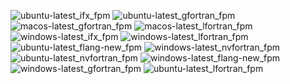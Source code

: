  ![ubuntu-latest_ifx_fpm](https://img.shields.io/badge/ubuntu--latest_ifx_fpm-failing-red) ![ubuntu-latest_gfortran_fpm](https://img.shields.io/badge/ubuntu--latest_gfortran_fpm-passing-brightgreen) ![macos-latest_gfortran_fpm](https://img.shields.io/badge/macos--latest_gfortran_fpm-passing-brightgreen) ![macos-latest_lfortran_fpm](https://img.shields.io/badge/macos--latest_lfortran_fpm-failing-red) ![windows-latest_ifx_fpm](https://img.shields.io/badge/windows--latest_ifx_fpm-failing-red) ![windows-latest_lfortran_fpm](https://img.shields.io/badge/windows--latest_lfortran_fpm-failing-red) ![ubuntu-latest_flang-new_fpm](https://img.shields.io/badge/ubuntu--latest_flang--new_fpm-failing-red) ![windows-latest_nvfortran_fpm](https://img.shields.io/badge/windows--latest_nvfortran_fpm-failing-red) ![ubuntu-latest_nvfortran_fpm](https://img.shields.io/badge/ubuntu--latest_nvfortran_fpm-failing-red) ![windows-latest_flang-new_fpm](https://img.shields.io/badge/windows--latest_flang--new_fpm-failing-red) ![windows-latest_gfortran_fpm](https://img.shields.io/badge/windows--latest_gfortran_fpm-failing-red) ![ubuntu-latest_lfortran_fpm](https://img.shields.io/badge/ubuntu--latest_lfortran_fpm-failing-red)
